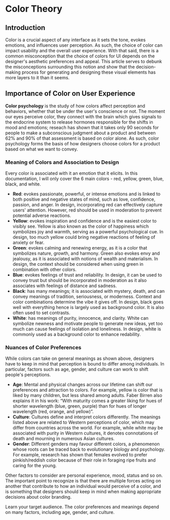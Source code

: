 # Color Theory

## Introduction
Color is a crucial aspect of any interface as it sets the tone, evokes emotions, and influences user perception. As such, the choice of color can impact usability and the overall user experience. With that said, there is a common misconception that the choice of colors for UI depends on the designer's aesthetic preferences and appeal. This article serves to debunk the misconceptions surrounding this notion and show that the decision-making process for generating and designing these visual elements has more layers to it than it seems.

## Importance of Color on User Experience
**Color psychology** is the study of how colors affect perception and behaviors, whether that be under the user's conscience or not. The moment our eyes perceive color, they connect with the brain which gives signals to the endocrine system to release hormones responsible for the shifts in mood and emotions; reseach has shown that it takes only 90 seconds for people to make a subconscious judgment about a product and between 62% and 90% of that assessment is based on color alone. As such, color psychology forms the basis of how designers choose colors for a product based on what we want to convey.

### Meaning of Colors and Association to Design
Every color is associated with it an emotion that it elicits. In this documentation, I will only cover the 6 main colors - red, yellow, green, blue, black, and white. 
* **Red**: evokes passionate, powerful, or intense emotions and is linked to both positive and negative states of mind, such as love, confidence, passion, and anger. In design, incorporating red can effectively capture users' attention. However, red should be used in moderation to prevent potential adverse reactions.
* **Yellow**: evokes inspiration and confidence and is the easiest color to visibly see. Yellow is also known as the color of happiness which symbolizes joy and warmth, serving as a powerful psychological cue. In design, too much yellow could bring negative reactions of feeling of anxiety or fear.
* **Green**: evokes calming and renewing energy, as it is a color that symbolizes nature, growth, and harmony. Green also evokes envy and jealousy, as it is associated with notions of wealth and materialism. In design, the context should be considered when using green in combination with other colors.
* **Blue**: evokes feelings of trust and reliability. In design, it can be used to convey trust but should be incorporated in moderation as it also associates with feelings of distance and sadness.
* **Black**: has many meanings; it is associated with mystery, death, and can convey meanings of tradition, seriousness, or moderness. Context and color combinations determine the vibe it gives off. In design, black goes well with everything hence is largely used as background color. It is also often used to set contrasts.
* **White**: has meanings of purity, innocence, and clarity. White can symbolize newness and motivate people to generate new ideas, yet too much can cause feelings of isolation and loneliness. In design, white is commonly used as a background color to enhance redability.

### Nuances of Color Preferences
While colors can take on general meanings as shown above, designers have to keep in mind that perception is bound to differ among individuals. In particular, factors such as age, gender, and culture can work to shift people's perceptions. 
* **Age**: Mental and physical changes across our lifetime can shift our preferences and attraction to colors. For example, yellow is color that is liked by many children, but less shared among adults. Faber Birren also explains it in his work: “With maturity comes a greater liking for hues of shorter wavelength (blue, green, purple) than for hues of longer wavelength (red, orange, and yellow)”.
* **Culture**: Cultures define and interpret colors differently. The meanings listed above are related to Western perceptions of color, which may differ from countries across the world. For example, while white may be associated with purity in Western cultures, it denotes connotations of death and mourning in numerous Asian cultures.
* **Gender**: Different genders may favour different colors, a phenomenon whose roots can be traced back to evolutionary biology and psychology. For example, research has shown that females evolved to prefer pinkish/reddish color because of their role in foraging ripe fruits and caring for the young. 

Other factors to consider are personal experience, mood, status and so on. The important point to recognize is that there are multiple forces acting on another that contribute to how an individual would perceive of a color, and is something that designers should keep in mind when making appropriate decisions about color branding. 

Learn your target audience. The color preferences and meanings depend on many factors, including age, gender, and culture.



